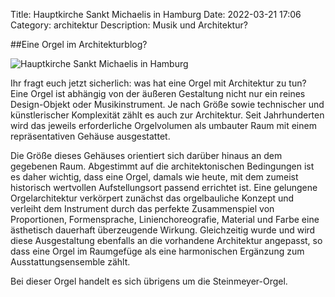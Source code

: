 Title: Hauptkirche Sankt Michaelis in Hamburg
Date: 2022-03-21 17:06
Category: architektur
Description: Musik und Architektur? 

##Eine Orgel im Architekturblog?

![Hauptkirche Sankt Michaelis in Hamburg]({static}/images/2022-03-31_Orgel/IMG_7344.JPG)

Ihr fragt euch jetzt sicherlich: was hat eine Orgel mit Architektur zu tun? 
Eine Orgel ist abhängig von der äußeren Gestaltung nicht nur ein reines Design-Objekt oder Musikinstrument.
Je nach Größe sowie technischer und künstlerischer Komplexität zählt es auch zur Architektur.
Seit Jahrhunderten wird das jeweils erforderliche Orgelvolumen als umbauter Raum mit einem repräsentativen Gehäuse ausgestattet. 

Die Größe dieses Gehäuses orientiert sich darüber hinaus an dem gegebenen Raum.
Abgestimmt auf die architektonischen Bedingungen ist es daher wichtig, dass eine Orgel, damals wie heute, mit dem zumeist historisch wertvollen Aufstellungsort passend errichtet ist.
Eine gelungene Orgelarchitektur verkörpert zunächst das orgelbauliche Konzept und verleiht dem Instrument durch das perfekte Zusammenspiel von Proportionen, Formensprache, Linienchoreografie, Material und Farbe eine ästhetisch dauerhaft überzeugende Wirkung.
Gleichzeitig wurde und wird diese Ausgestaltung ebenfalls an die vorhandene Architektur angepasst, so dass eine Orgel im Raumgefüge als eine harmonischen Ergänzung zum Ausstattungsensemble zählt. 

Bei dieser Orgel handelt es sich übrigens um die Steinmeyer-Orgel.